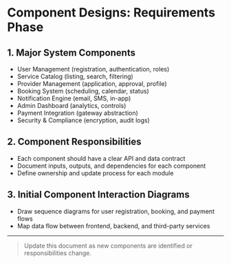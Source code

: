 # Component Designs: Requirements Phase

## 1. Major System Components
- User Management (registration, authentication, roles)
- Service Catalog (listing, search, filtering)
- Provider Management (application, approval, profile)
- Booking System (scheduling, calendar, status)
- Notification Engine (email, SMS, in-app)
- Admin Dashboard (analytics, controls)
- Payment Integration (gateway abstraction)
- Security & Compliance (encryption, audit logs)

## 2. Component Responsibilities
- Each component should have a clear API and data contract
- Document inputs, outputs, and dependencies for each component
- Define ownership and update process for each module

## 3. Initial Component Interaction Diagrams
- Draw sequence diagrams for user registration, booking, and payment flows
- Map data flow between frontend, backend, and third-party services

---

> Update this document as new components are identified or responsibilities change.
